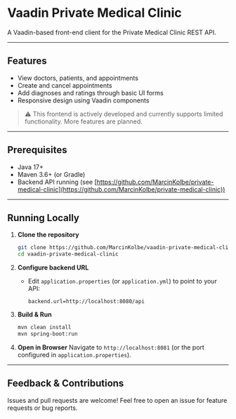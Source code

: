 # Vaadin Private Medical Clinic

A Vaadin-based front-end client for the Private Medical Clinic REST API.

---

## Features

* View doctors, patients, and appointments
* Create and cancel appointments
* Add diagnoses and ratings through basic UI forms
* Responsive design using Vaadin components

> ⚠️ This frontend is actively developed and currently supports limited functionality. More features are planned.

---

## Prerequisites

* Java 17+
* Maven 3.6+ (or Gradle)
* Backend API running (see [https://github.com/MarcinKolbe/private-medical-clinic](https://github.com/MarcinKolbe/private-medical-clinic))

---

## Running Locally

1. **Clone the repository**

   ```bash
   git clone https://github.com/MarcinKolbe/vaadin-private-medical-clinic.git
   cd vaadin-private-medical-clinic
   ```

2. **Configure backend URL**

   * Edit `application.properties` (or `application.yml`) to point to your API:

     ```properties
     backend.url=http://localhost:8080/api
     ```

3. **Build & Run**

   ```bash
   mvn clean install
   mvn spring-boot:run
   ```

4. **Open in Browser**
   Navigate to `http://localhost:8081` (or the port configured in `application.properties`).

---

## Feedback & Contributions

Issues and pull requests are welcome! Feel free to open an issue for feature requests or bug reports.
